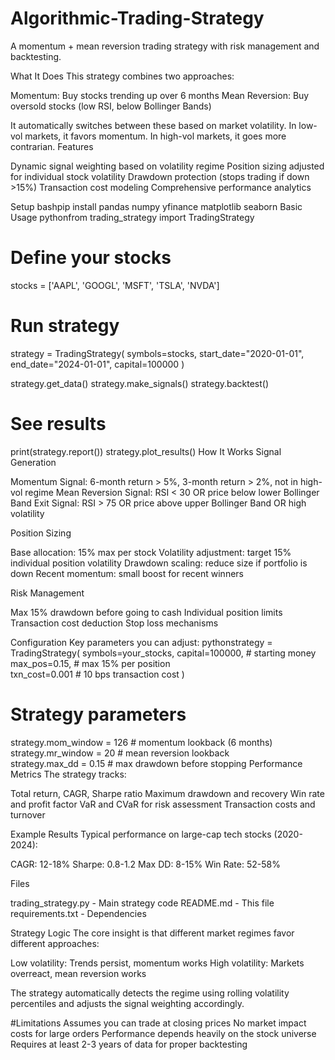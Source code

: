 # Algorithmic-Trading-Strategy
A momentum + mean reversion trading strategy with risk management and backtesting.

What It Does
This strategy combines two approaches:

Momentum: Buy stocks trending up over 6 months
Mean Reversion: Buy oversold stocks (low RSI, below Bollinger Bands)

It automatically switches between these based on market volatility. In low-vol markets, it favors momentum. In high-vol markets, it goes more contrarian.
Features

Dynamic signal weighting based on volatility regime
Position sizing adjusted for individual stock volatility
Drawdown protection (stops trading if down >15%)
Transaction cost modeling
Comprehensive performance analytics

Setup
bashpip install pandas numpy yfinance matplotlib seaborn
Basic Usage
pythonfrom trading_strategy import TradingStrategy

# Define your stocks
stocks = ['AAPL', 'GOOGL', 'MSFT', 'TSLA', 'NVDA']

# Run strategy
strategy = TradingStrategy(
    symbols=stocks,
    start_date="2020-01-01", 
    end_date="2024-01-01",
    capital=100000
)

strategy.get_data()
strategy.make_signals() 
strategy.backtest()

# See results
print(strategy.report())
strategy.plot_results()
How It Works
Signal Generation

Momentum Signal: 6-month return > 5%, 3-month return > 2%, not in high-vol regime
Mean Reversion Signal: RSI < 30 OR price below lower Bollinger Band
Exit Signal: RSI > 75 OR price above upper Bollinger Band OR high volatility

Position Sizing

Base allocation: 15% max per stock
Volatility adjustment: target 15% individual position volatility
Drawdown scaling: reduce size if portfolio is down
Recent momentum: small boost for recent winners

Risk Management

Max 15% drawdown before going to cash
Individual position limits
Transaction cost deduction
Stop loss mechanisms

Configuration
Key parameters you can adjust:
pythonstrategy = TradingStrategy(
    symbols=your_stocks,
    capital=100000,        # starting money
    max_pos=0.15,         # max 15% per position  
    txn_cost=0.001        # 10 bps transaction cost
)

# Strategy parameters
strategy.mom_window = 126     # momentum lookback (6 months)
strategy.mr_window = 20       # mean reversion lookback  
strategy.max_dd = 0.15        # max drawdown before stopping
Performance Metrics
The strategy tracks:

Total return, CAGR, Sharpe ratio
Maximum drawdown and recovery
Win rate and profit factor
VaR and CVaR for risk assessment
Transaction costs and turnover

Example Results
Typical performance on large-cap tech stocks (2020-2024):

CAGR: 12-18%
Sharpe: 0.8-1.2
Max DD: 8-15%
Win Rate: 52-58%

Files

trading_strategy.py - Main strategy code
README.md - This file
requirements.txt - Dependencies

Strategy Logic
The core insight is that different market regimes favor different approaches:

Low volatility: Trends persist, momentum works
High volatility: Markets overreact, mean reversion works

The strategy automatically detects the regime using rolling volatility percentiles and adjusts the signal weighting accordingly.

#Limitations
Assumes you can trade at closing prices
No market impact costs for large orders
Performance depends heavily on the stock universe
Requires at least 2-3 years of data for proper backtesting
